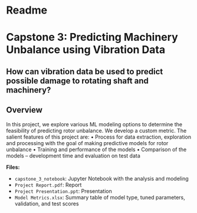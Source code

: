 # Readme

# Capstone 3: Predicting Machinery Unbalance using Vibration Data
## How can vibration data be used to predict possible damage to rotating  shaft and machinery?

## Overview
In this project, we explore various ML modeling options to determine the feasibility of predicting rotor unbalance. We develop a custom metric. The salient features of this project are:
•	Process for data extraction, exploration and processing with the goal of making predictive models for rotor unbalance 
•	Training and performance of the models 
•	Comparison of the models – development time and evaluation on test data


**Files:**
- `capstone_3_notebook`: Jupyter Notebook with the analysis and modeling
- `Project Report.pdf`: Report
- `Project Presentation.ppt`: Presentation
- `Model Metrics.xlsx`: Summary table of model type, tuned parameters, validation, and test scores


